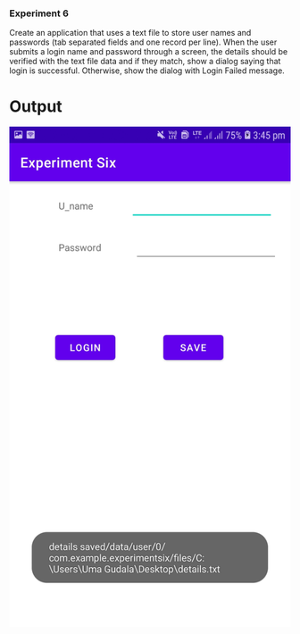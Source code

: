 ### Experiment 6

Create an application that uses a text file to store user names and passwords (tab separated fields and one record per line). When the user submits a login name and password through a screen, the details should be verified with the text file data and if they match, show a dialog saying that login is successful. Otherwise, show the dialog with Login Failed message.

# Output
![output](Output1.jpg)
